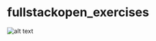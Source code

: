 # fullstackopen_exercises
![alt text](https://studies.cs.helsinki.fi/stats/api/certificate/fullstackopen/en/13dc6fa10dc12a9c08c92344e9ff903c)